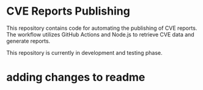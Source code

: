 # CVE Reports Publishing
This repository contains code for automating the publishing of CVE reports. The workflow utilizes GitHub Actions and Node.js to retrieve CVE data and generate reports.


This repository is currently in development and testing phase.

# adding changes to readme
